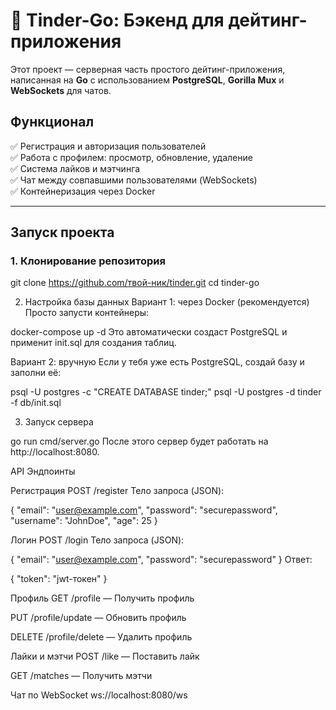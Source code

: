 # 🖤 Tinder-Go: Бэкенд для дейтинг-приложения  

Этот проект — серверная часть простого дейтинг-приложения, написанная на **Go** с использованием **PostgreSQL**, **Gorilla Mux** и **WebSockets** для чатов.  

## Функционал  
✅ Регистрация и авторизация пользователей  
✅ Работа с профилем: просмотр, обновление, удаление  
✅ Система лайков и мэтчинга  
✅ Чат между совпавшими пользователями (WebSockets)  
✅ Контейнеризация через Docker  

---

## Запуск проекта  

### 1. Клонирование репозитория  
git clone https://github.com/твой-ник/tinder.git
cd tinder-go

2. Настройка базы данных
Вариант 1: через Docker (рекомендуется)
Просто запусти контейнеры:

docker-compose up -d
Это автоматически создаст PostgreSQL и применит init.sql для создания таблиц.

Вариант 2: вручную
Если у тебя уже есть PostgreSQL, создай базу и заполни её:

psql -U postgres -c "CREATE DATABASE tinder;"
psql -U postgres -d tinder -f db/init.sql

3. Запуск сервера

go run cmd/server.go
После этого сервер будет работать на http://localhost:8080.


API Эндпоинты

Регистрация
POST /register
Тело запроса (JSON):

{
  "email": "user@example.com",
  "password": "securepassword",
  "username": "JohnDoe",
  "age": 25
}

Логин
POST /login
Тело запроса (JSON):

{
  "email": "user@example.com",
  "password": "securepassword"
}
Ответ:

{
  "token": "jwt-токен"
}

Профиль
GET /profile — Получить профиль

PUT /profile/update — Обновить профиль

DELETE /profile/delete — Удалить профиль

Лайки и мэтчи
POST /like — Поставить лайк

GET /matches — Получить мэтчи

Чат по WebSocket
ws://localhost:8080/ws